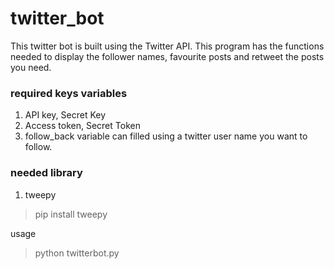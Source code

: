 # twitter_bot
This twitter bot is built using the Twitter API.
This program has the functions needed to display the follower names, favourite posts and retweet the posts you need.

### required keys variables
1. API key, Secret Key
2. Access token, Secret Token
3. follow_back variable can filled using a twitter user name you want to follow.

### needed library
1. tweepy
> pip install tweepy

usage
> python twitterbot.py
